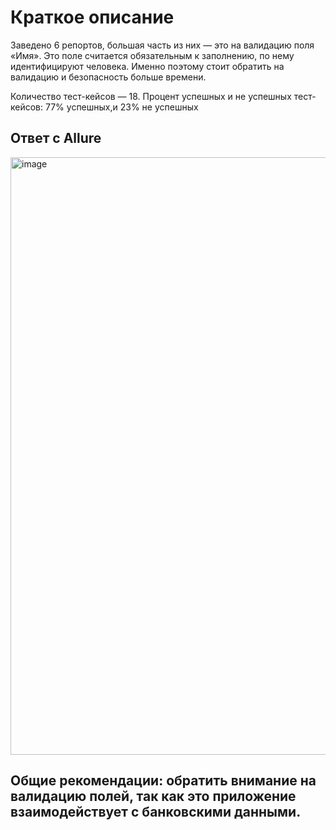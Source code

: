 # Краткое описание
Заведено 6 репортов, большая часть из них — это на валидацию поля «Имя». Это поле считается обязательным к заполнению, по нему идентифицируют человека. Именно поэтому стоит обратить на валидацию и безопасность больше времени.

Количество тест-кейсов — 18.
Процент успешных и не успешных тест-кейсов: 77% успешных,и 23% не успешных
## Ответ с Allure
<img width="956" alt="image" src="https://github.com/user-attachments/assets/a4b3b446-8c65-4288-8bff-7f4c36ea9980">

## Общие рекомендации: обратить внимание на валидацию полей, так как это приложение взаимодействует с банковскими данными. 
